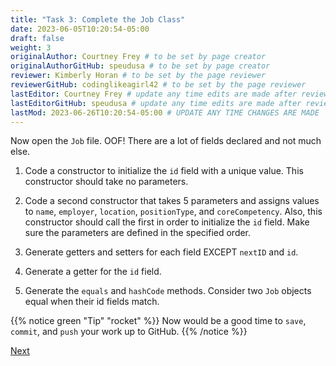 ```yaml
---
title: "Task 3: Complete the Job Class"
date: 2023-06-05T10:20:54-05:00
draft: false
weight: 3
originalAuthor: Courtney Frey # to be set by page creator
originalAuthorGitHub: speudusa # to be set by page creator
reviewer: Kimberly Horan # to be set by the page reviewer
reviewerGitHub: codinglikeagirl42 # to be set by the page reviewer
lastEditor: Courtney Frey # update any time edits are made after review
lastEditorGitHub: speudusa # update any time edits are made after review
lastMod: 2023-06-26T10:20:54-05:00 # UPDATE ANY TIME CHANGES ARE MADE
---
```


Now open the `Job` file. OOF! There are a lot of fields declared and not much else.

1. Code a constructor to initialize the `id` field with a unique value. This constructor should take no parameters.

1. Code a second constructor that takes 5 parameters and assigns values to `name`, `employer`, `location`, `positionType`, and `coreCompetency`. Also, this constructor should call the first in order to initialize the `id` field. Make sure the parameters are defined in the specified order.

1. Generate getters and setters for each field EXCEPT `nextID` and `id`.

1. Generate a getter for the `id` field.

1. Generate the `equals` and `hashCode` methods. Consider two `Job` objects equal when their id fields match.

{{% notice green "Tip" "rocket" %}} 
 Now would be a good time to `save`, `commit`, and `push` your work up to GitHub.
{{% /notice %}}

[Next]("../../../assignments/techjobs-oo/task4/index.md")
